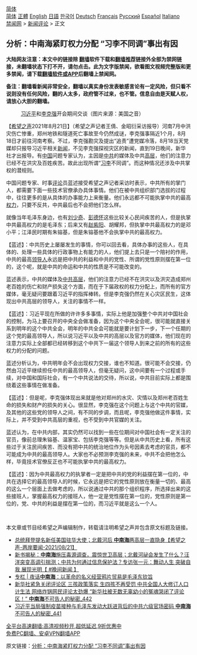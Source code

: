  <!-- 面包屑导航 --> <div class="breadcrumb"><!-- GTranslate: https://gtranslate.io/ -->  <div class="switcher notranslate">  <div class="selected">  <a href="#" onclick="return false;"> 简体</a>  </div>  <div class="option">  <a href="https://www.bannedbook.org" onclick="doGTranslate('zh-CN|zh-CN');jQuery('div.switcher div.selected a').html(jQuery(this).html());return false;" title="简体中文" class="nturl selected"> 简体</a>  <a href="https://www.bannedbook.org/zh-tw/" onclick="doGTranslate('zh-CN|zh-TW');jQuery('div.switcher div.selected a').html(jQuery(this).html());return false;" title="繁體中文" class="nturl"> 正體</a>  <a href="https://www.bannedbook.org/en/" onclick="doGTranslate('zh-CN|en');jQuery('div.switcher div.selected a').html(jQuery(this).html());return false;" title="English" class="nturl"> English</a>  <a href="https://www.bannedbook.org/ja/" onclick="doGTranslate('zh-CN|ja');jQuery('div.switcher div.selected a').html(jQuery(this).html());return false;" title="日本語" class="nturl"> 日語</a>  <a href="https://www.bannedbook.org/ko/" onclick="doGTranslate('zh-CN|ko');jQuery('div.switcher div.selected a').html(jQuery(this).html());return false;" title="한국어" class="nturl"> 한국어</a>  <a href="https://www.bannedbook.org/de/" onclick="doGTranslate('zh-CN|de');jQuery('div.switcher div.selected a').html(jQuery(this).html());return false;" title="Deutsch" class="nturl"> Deutsch</a>  <a href="https://www.bannedbook.org/fr/" onclick="doGTranslate('zh-CN|fr');jQuery('div.switcher div.selected a').html(jQuery(this).html());return false;" title="Français" class="nturl"> Français</a>  <a href="https://www.bannedbook.org/ru/" onclick="doGTranslate('zh-CN|ru');jQuery('div.switcher div.selected a').html(jQuery(this).html());return false;" title="Русский" class="nturl"> Русский</a>  <a href="https://www.bannedbook.org/es/" onclick="doGTranslate('zh-CN|es');jQuery('div.switcher div.selected a').html(jQuery(this).html());return false;" title="Español" class="nturl"> Español</a>  <a href="https://www.bannedbook.org/it/" onclick="doGTranslate('zh-CN|it');jQuery('div.switcher div.selected a').html(jQuery(this).html());return false;" title="Italiano" class="nturl"> Italiano</a>  </div>  </div>      <div class='breadcrumb-sub'><!-- Breadcrumb NavXT 6.3.0 --> <a href="https://www.bannedbook.org/" class="home">禁闻网</a> &gt; <a href="https://www.bannedbook.org/bnews/comments/" class="category">新闻评论</a> &gt; 正文</div></div><h2>分析：中南海紧盯权力分配 “习李不同调”事出有因</h2> <p class="notice"><b>大陆网友注意：本文中的链接除 <a href="https://github.com/bannedbook/fanqiang" >翻墙</a>软件下载和<a href="https://github.com/killgcd/justmysocks/blob/master/README.md">翻墙推荐</a>链接外全部为禁网链接，未翻墙状态下打不开，请勿点击。此为文字版禁闻，欲看图文视频完整版和更多禁闻，请下载<a href="https://github.com/bannedbook/fanqiang">翻墙软件或APP</a>后翻墙上禁闻网。</p><p>备注：翻墙看新闻非常安全，翻墙以真实身份发表敏感言论有一定风险，但只看不说则没有任何风险，翻的人太多，政府管不过来，也不管。信息自由是天赋人权，请放心大胆的翻墙。</b></p>  <div class="entry"> <figure> <p><figcaption><a href="https://www.bannedbook.org/bnews/tag/%e4%b9%a0%e8%bf%91%e5%b9%b3/" class="st_tag internal_tag" rel="tag" title="标签 习近平 下的日志">习近平</a>和<a href="https://www.bannedbook.org/bnews/tag/%e6%9d%8e%e5%85%8b%e5%bc%ba/" class="st_tag internal_tag" rel="tag" title="标签 李克强 下的日志">李克强</a>开会期间交谈（图片来源：美国之音）</figcaption></figure> <p>【<span class='wp_keywordlink_affiliate'><a href="https://www.soundofhope.org" title="希望之声" target="_blank">希望之声</a></span>2021年8月21日】（希望之声记者王倩、金昭衍采访报导）河南7月中洪灾伤亡惨重，郑州地铁和隧道死亡事故至今仍然成谜，李克强事隔近1个月，8月18日才前往河南考察。不过，李克强勘灾及提出“追责”遭党媒冷落，8月18当天党媒却只报导习近平相关<span class='wp_keywordlink_affiliate'><a href="https://www.bannedbook.org/" title="新闻">新闻</a></span>，不见李克强探视灾区的新闻，直到19日晚间，新华社才出报导。有<span class='wp_keywordlink_affiliate'><a href="https://www.bannedbook.org/" title="中国" target="_blank">中国</a></span>问题专家认为，主因是<a href="https://www.bannedbook.org/bnews/tag/%e4%b8%ad%e5%85%b1/" class="st_tag internal_tag" rel="tag" title="标签 中共 下的日志">中共</a>的媒体及中共<span class='wp_keywordlink_affiliate'><a href="https://www.bannedbook.org/bnews/ccpdope/" title="中共高层内幕" target="_blank">高层</a></span>，他们的注意力已经不在洪灾及百姓疾苦。故此出现所谓“<a href="https://www.bannedbook.org/bnews/tag/%e4%b9%a0%e6%9d%8e/" class="st_tag internal_tag" rel="tag" title="标签 习李 下的日志">习李</a>不同调”。而这种情况还涉及中共掌权的潜规则。</p> <p>中国问题专家、时事<span class='wp_keywordlink_affiliate'><a href="https://www.bannedbook.org/bnews/comments/" title="新闻评论" target="_blank">评论</a></span>员蓝述接受希望之声记者采访时表示，中共所有的掌门人，都需要下面一些技术官僚承办具体事情。他们在被中共组织部门选拔的过程中，往往更多的是从具体的办事能力上来衡量。他们永远都不可能执掌中共的最高<a href="https://www.bannedbook.org/bnews/tag/%E6%9D%83%E5%8A%9B/" class="st_tag internal_tag" rel="tag" title="标签 权力 下的日志">权力</a>，只要不反共，中共最后也不会把他们怎么样。</p> <p>就像当年毛泽东身边，也有<span class='wp_keywordlink'><a href="https://www.bannedbook.org/forum2/topic1158.html" title="《刘少奇传》" target="_blank">刘少奇</a></span>、<span class='wp_keywordlink'><a href="https://www.bannedbook.org/forum2/topic960.html" title="彭德怀自述" target="_blank">彭德怀</a></span>这些比较关心民间疾苦的人，但是执掌中共最高权力的是毛泽东；后来又有<span class='wp_keywordlink'><a href="https://www.bannedbook.org/forum2/topic93.html" title="《改革历程-赵紫阳回忆录》" target="_blank">赵紫阳</a></span>、胡耀邦，但执掌中共最高权力的是邓小平；江泽民时期有朱镕基，但是朱镕基他不会执掌中共的最高权力。</p>  <p>【蓝述】：中共历史上屡屡发生的事情，你可以回去看，具体办事的这些人，在具体的、处理一些具体的行政事物上有能力的人，他们提上去只是一个陪衬的作用，中共的最高<a href="https://www.bannedbook.org/bnews/tag/%E9%A2%86%E5%AF%BC%E4%BA%BA/" class="st_tag internal_tag" rel="tag" title="标签 领导人 下的日志">领导人</a>永远是把中共的利益和中共的党性、所谓的党性原则摆在第一位的，这个呢，就是中共的命运和中共的性质是不可能改变的。</p> <p>蓝述表示，中共的媒体及<span class='wp_keywordlink_affiliate'><a href="https://www.bannedbook.org/bnews/ccpdope/" title="中共高层" target="_blank">中共高层</a></span>，他们的注意力已经不在洪灾以及洪灾造成郑州老百姓的伤亡和财产损失这个方面，而在于下届政权的权力分配上，而所有的官方媒体，毫无疑问要跟着习近平的指挥棒转。但是李克强仍然在关心灾区民生，这体现出中共高层的领导人，关注的事情不一样。</p> <p>【蓝述】：习近平现在所做的许许多多事情，实际上他是加强整个中共对中国社会的控制，为马上要召开的中央全会做准备，因为这个中央全会呢，很可能就直接关系到明年的这个中共全会，明年的中共全会可能就是要计划下一步，下一个任期的这个党的最高领导人，所以说习近平以及中共的高层以及官方的媒体，他们现在的注意力实际上全部都已经转移到这个中共下一届这个领导人到来之前的所有的这些权力的分配的问题。</p>  <p>蓝述分析认为，中共明年会不会出现权力交接，谁也不知道。很可能不会交接，仍然由习近平继续担任中共的最高领导人，但毫无疑问，这中间要有一个过程或手续，对中国和国际社会，有一个中共说法的交待，所以说，中共目前实际上都是围绕着这些事情在做准备。</p> <p>【蓝述】：但是呢，李克强体现出来就是他对郑州的水灾、灾情以及郑州老百姓生命的损失和财产的损失的关心。很显然，李克强在这个问题上与这个中共的官媒，及其他的这些党的领导人之间，有不同的步调，而且呢，李克强他做这件事情，实际上，并不受到中共高层的重视，也不受到中共官媒的关注。</p> <p>蓝述认为，在中共内部，其实仍然可以找到一些在位期间对中国社会有一定关注的官员，像前总理朱镕基、温家宝、包括李克强等等。但是从中共历史上看，所有这些过于关注民间疾苦、而没有把中共的统治地位作为头号因素去考虑的官员，都不可能成为中共的最高领导人。大家也不必预测李克强的未来，中共不会把他怎么样，毕竟技术官僚反正也不可能执掌中共的最高权力。</p>  <p>【蓝述】：因为中共最高权力的执掌者一定是把中共的党的利益摆在第一位的，中共在选择它的最高领导人的时候，它永远是把它的党性原则放在衡量一切的、最高的这么一个层面上去做考虑的，所以说通过中共的那个组织程序，所选择出来的这些接班人，掌握最高权力的接班人，他一定是党性摆在第一位的，党性原则是第一位的，党、中共的利益是摆在第一位的，而习近平就是这么一个人。</p> <p> </p> <p>本文章或节目经希望之声编辑制作，转载请注明希望之声并包含原文标题及链接。 </p>  <ul class='op-related-articles' title='相关阅读'> <li><a href='https://www.bannedbook.org/bnews/comments/20210821/1610644.html' target='_blank'>总统拜登提名新任美国驻华大使；北戴河后 <b>中南海</b>两高层一直隐身【希望之声-两岸要闻-2021/08/21】</a></li> <li><a href='https://www.bannedbook.org/bnews/bannedvideo/20210821/1610386.html' target='_blank'>新书揭秘：<b>中南海</b>施压毒源调查，震惊世卫高层；北戴河祕会发生了什么？汪洋突变高调引揣测；中共为何通过信息保护法？专访张一元：舞动人生 突破自我 展现光明【 #晚间新闻 】</a></li> <li><a href='https://www.bannedbook.org/bnews/cbnews/20210821/1610258.html' target='_blank'>专栏 | 夜话<b>中南海</b>：以革命的名义经营鸦片贸易是毛泽东钦旨</a></li> <li><a href='https://www.bannedbook.org/bnews/comments/20210821/1610205.html' target='_blank'>新华社紧急关闭评论区 三孩政策落实 生四孩不再受罚 中共全国人大修订人口计生法 网络炸锅网民评论太劲爆 “新华社被无数无辜幼小的冤魂哭闭了评论区！” <b>中南海</b>不可告人的秘密_442</a></li> <li><a href='https://www.bannedbook.org/bnews/comments/20210821/1610067.html' target='_blank'>习近平当局强制疫苗接种与毛泽东发动大跃进背后的中共六级官场密码 <b>中南海</b>不可告人的秘密_441</a></li> </ul> <p class="texttj"> <a href="https://github.com/bannedbook/fanqiang/wiki/V2ray%E6%9C%BA%E5%9C%BA" target="_blank">全平台高速翻墙:高清视频秒开,超低延迟,9折优惠中</a><br/> <a href="https://github.com/bannedbook/fanqiang/wiki/%E7%A6%81%E9%97%BB%E7%BD%91%E5%AE%89%E5%8D%93%E7%BF%BB%E5%A2%99%E6%96%B0%E9%97%BBAPP" target="_blank">免费PC翻墙、安卓VPN翻墙APP</a></p><p>原文链接：<a class="src_link"  href="https://www.soundofhope.org/post/537551" target="_blank">分析：中南海紧盯权力分配 “习李不同调”事出有因</a></p><a name='sharetosocial'></a>  <div style="margin-bottom:5px;padding-bottom:5px;clear:both"> <div id="archive-pix-1" class="banner-ads"> <!-- AuctionX Display platform tag START --> <div id="26318x728x90x621x_ADSLOT2" clicktrack="%%CLICK_URL_ESC%%"></div> <!-- AuctionX Display platform tag END --> </div> <div id="archive-pix-2" class="banner-ads"> <!-- AuctionX Display platform tag START --> <div id="26315x300x250x621x_ADSLOT2" clicktrack="%%CLICK_URL_ESC%%"></div> <!-- AuctionX Display platform tag END --> </div> </div>  <div id="archive-pix-1" class="banner-ads"> <!-- AuctionX Display platform tag START --> <div id="26318x728x90x621x_ADSLOT3" clicktrack="%%CLICK_URL_ESC%%"></div> <!-- AuctionX Display platform tag END --> </div> </div><!--END ENTRY--> 